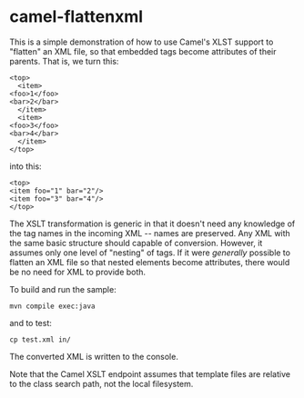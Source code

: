 # camel-flattenxml

This is a simple demonstration of how to use Camel's XLST support to
"flatten" an XML file, so that embedded tags become attributes of their
parents. That is, we turn this:

    <top>
      <item>
	<foo>1</foo>
	<bar>2</bar>
      </item>
      <item>
	<foo>3</foo>
	<bar>4</bar>
      </item>
    </top>

into this:

    <top>    
    <item foo="1" bar="2"/>    
    <item foo="3" bar="4"/>
    </top>

The XSLT transformation is generic in that it doesn't need any knowledge of the
tag names in the incoming XML -- names are preserved.  Any XML with the same
basic structure should capable of conversion. However, it assumes only one
level of "nesting" of tags. If it were _generally_ possible to flatten an XML
file so that nested elements become attributes, there would be no need for XML
to provide both. 

To build and run the sample:

    mvn compile exec:java

and to test:

    cp test.xml in/

The converted XML is written to the console.

Note that the Camel XSLT endpoint assumes that template files are 
relative to the class search path, not the local filesystem.

